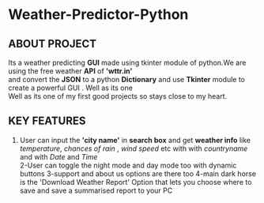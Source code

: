 # Weather-Predictor-Python
## ABOUT PROJECT
Its a weather predicting **GUI** made using tkinter module of python.We are using the free weather **API** of **'wttr.in'**  
and convert the **JSON** to a python **Dictionary** and use **Tkinter** module to create a powerful GUI . Well as its one  
Well as its one of my first good projects so stays close to my heart. 

## KEY FEATURES
1. User can input the **'city name'** in **search box** and get **weather info** like *temperature*, *chances of rain* , *wind speed* etc with
with *countryname* and  with *Date* and *Time*  
2-User can toggle the night mode and day mode too with dynamic buttons
3-support and about us options are there too
4-main dark horse is the 'Download Weather Report' Option that lets you choose where to save and save a summarised report to your PC 
